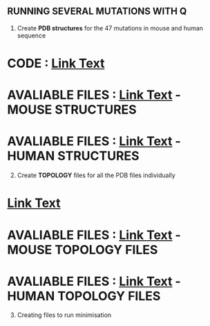 ## RUNNING SEVERAL MUTATIONS WITH Q

1. Create **PDB structures** for the 47 mutations in mouse and human sequence 

# CODE : [Link Text](prep_structures/prep_structure.ipynb)
# AVALIABLE FILES : [Link Text](prep_structures/mousecys) - MOUSE STRUCTURES
# AVALIABLE FILES : [Link Text](prep_structures/humansec) - HUMAN STRUCTURES

2. Create **TOPOLOGY** files for all the PDB files individually

# [Link Text](https://github.com/ND7996/GPX6/blob/main/prep_structures/mousecys/prep5.inp)
# AVALIABLE FILES : [Link Text](prep_structures/mousecys) - MOUSE TOPOLOGY FILES
# AVALIABLE FILES : [Link Text](prep_structures/humansec) - HUMAN TOPOLOGY FILES

3. Creating files to run minimisation




